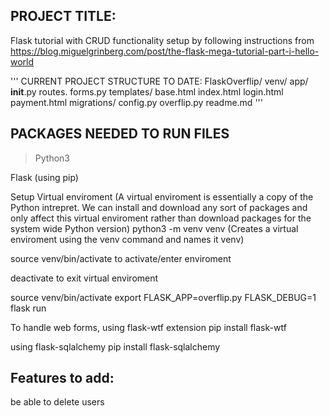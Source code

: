 ## PROJECT TITLE: 
Flask tutorial with CRUD functionality setup by following instructions from https://blog.miguelgrinberg.com/post/the-flask-mega-tutorial-part-i-hello-world

'''
CURRENT PROJECT STRUCTURE TO DATE:
FlaskOverflip/
  venv/
  app/
    __init__.py
    routes.
    forms.py
    templates/
      base.html
      index.html
      login.html
      payment.html
  migrations/
  config.py
  overflip.py
  readme.md
'''

## PACKAGES NEEDED TO RUN FILES
>Python3

Flask (using pip)

Setup Virtual enviroment (A virtual enviroment is essentially a copy of the Python intrepret. We can install and download any sort of packages and only affect this virtual enviroment rather than download packages for the system wide Python version)
python3 -m venv venv (Creates a virtual enviroment using the venv command and names it venv)

source venv/bin/activate to activate/enter enviroment

deactivate to exit virtual enviroment

source venv/bin/activate
export FLASK_APP=overflip.py
FLASK_DEBUG=1 flask run

To handle web forms, using flask-wtf extension
pip install flask-wtf

using flask-sqlalchemy
pip install flask-sqlalchemy


## Features to add:
be able to delete users